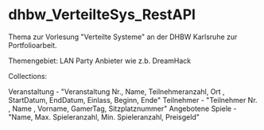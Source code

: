 # dhbw_VerteilteSys_RestAPI

Thema zur Vorlesung "Verteilte Systeme" an der DHBW Karlsruhe zur Portfolioarbeit.

Themengebiet: LAN Party Anbieter wie z.b. DreamHack

Collections:

Veranstaltung - "Veranstaltung Nr., Name, Teilnehmeranzahl, Ort , StartDatum, EndDatum, Einlass, Beginn, Ende"
Teilnehmer - "Teilnehmer Nr. , Name , Vorname, GamerTag, Sitzplatznummer"
Angebotene Spiele - "Name, Max. Spieleranzahl, Min. Spieleranzahl, Preisgeld"
